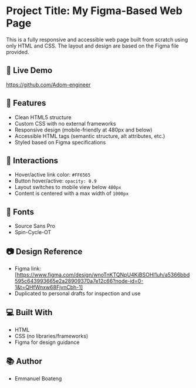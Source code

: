 # Project Title: My Figma-Based Web Page

This is a fully responsive and accessible web page built from scratch using only HTML and CSS. The layout and design are based on the Figma file provided.

## 🔗 Live Demo
 https://github.com/Adom-engineer

## 📁 Features

- Clean HTML5 structure
- Custom CSS with no external frameworks
- Responsive design (mobile-friendly at 480px and below)
- Accessible HTML tags (semantic structure, alt attributes, etc.)
- Styled based on Figma specifications

## 🧩 Interactions

- Hover/active link color: `#FF6565`
- Button hover/active: `opacity: 0.9`
- Layout switches to mobile view below `480px`
- Content is centered with a max width of `1000px`

## 🎨 Fonts

- Source Sans Pro
- Spin-Cycle-OT

## 📷 Design Reference

- Figma link: [https://www.figma.com/design/wnoTnKTQNpU4KiBSOHI1uh/a5366bbd595c643993665e2a28909370a7e12c66?node-id=0-1&t=QHfWnxw68FjvnCbh-1]
- Duplicated to personal drafts for inspection and use

## 💻 Built With

- HTML
- CSS (no libraries/frameworks)
- Figma for design guidance

## 📚 Author

- Emmanuel Boateng
